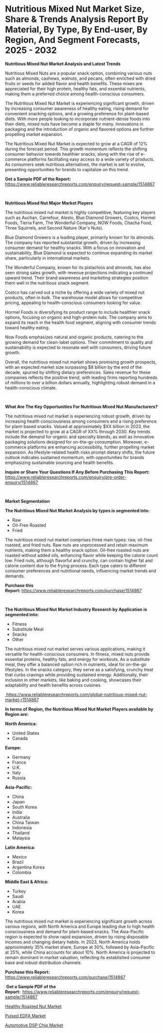<p><h1>Nutritious Mixed Nut Market Size, Share & Trends Analysis Report By Material, By Type, By End-user, By Region, And Segment Forecasts, 2025 - 2032</h1></p><p><strong>Nutritious Mixed Nut Market Analysis and Latest Trends</strong></p>
<p><p>Nutritious Mixed Nuts are a popular snack option, combining various nuts such as almonds, cashews, walnuts, and pecans, often enriched with dried fruits or seeds for added flavor and health benefits. These mixes are appreciated for their high protein, healthy fats, and essential nutrients, making them a preferred choice among health-conscious consumers.</p><p>The Nutritious Mixed Nut Market is experiencing significant growth, driven by increasing consumer awareness of healthy eating, rising demand for convenient snacking options, and a growing preference for plant-based diets. With more people looking to incorporate nutrient-dense foods into their diets, mixed nuts have become a staple for many. Innovations in packaging and the introduction of organic and flavored options are further propelling market expansion.</p><p>The Nutritious Mixed Nut Market is expected to grow at a CAGR of 12% during the forecast period. This growth momentum reflects the shifting consumer behavior towards healthier snacks, along with the rise of e-commerce platforms facilitating easy access to a wide variety of products. As consumers seek nutritious alternatives, the market is set to evolve, presenting opportunities for brands to capitalize on this trend.</p></p>
<p><strong>Get a Sample PDF of the Report:&nbsp;</strong> <a href="https://www.reliableresearchreports.com/enquiry/request-sample/1514867?utm_campaign=38&utm_medium=2&utm_source=Github&utm_content=ia&utm_term=18012025&utm_id=nutritious-mixed-nut">https://www.reliableresearchreports.com/enquiry/request-sample/1514867</a></p>
<p>&nbsp;</p>
<p><strong>Nutritious Mixed Nut Major Market Players</strong></p>
<p><p>The nutritious mixed nut market is highly competitive, featuring key players such as Auchan, Carrefour, Alesto, Blue Diamond Growers, Costco, Hormel Foods, Tierra Farm, The Wonderful Company, NOW Foods, Chacha Food, Three Squirrels, and Second Nature (Kar's Nuts). </p><p>Blue Diamond Growers is a leading player, primarily known for its almonds. The company has reported substantial growth, driven by increasing consumer demand for healthy snacks. With a focus on innovation and sustainability, Blue Diamond is expected to continue expanding its market share, particularly in international markets. </p><p>The Wonderful Company, known for its pistachios and almonds, has also seen strong sales growth, with revenue projections indicating a continued upward trend. Their brand awareness and marketing strategies position them well in the nutritious snack segment.</p><p>Costco has carved out a niche by offering a wide variety of mixed nut products, often in bulk. The warehouse model allows for competitive pricing, appealing to health-conscious consumers looking for value. </p><p>Hormel Foods is diversifying its product range to include healthier snack options, focusing on organic and high-protein nuts. The company aims to expand its reach in the health food segment, aligning with consumer trends toward healthy eating.</p><p>Now Foods emphasizes natural and organic products, catering to the growing demand for clean-label options. Their commitment to quality and sustainability is expected to resonate well with consumers, driving future growth.</p><p>Overall, the nutritious mixed nut market shows promising growth prospects, with an expected market size surpassing $8 billion by the end of the decade, spurred by shifting dietary preferences. Sales revenue for these companies reflects the positive trend, with leading firms reporting hundreds of millions to over a billion dollars annually, highlighting robust demand in a health-conscious climate.</p></p>
<p>&nbsp;</p>
<p><strong>What Are The Key Opportunities For Nutritious Mixed Nut Manufacturers?</strong></p>
<p><p>The nutritious mixed nut market is experiencing robust growth, driven by increasing health consciousness among consumers and a rising preference for plant-based snacks. Valued at approximately $XX billion in 2023, the market is projected to grow at a CAGR of XX% through 2030. Key trends include the demand for organic and specialty blends, as well as innovative packaging solutions designed for on-the-go consumption. Moreover, e-commerce platforms are enhancing accessibility, further propelling market expansion. As lifestyle-related health risks prompt dietary shifts, the future outlook indicates sustained momentum, with opportunities for brands emphasizing sustainable sourcing and health benefits.</p></p>
<p><strong>Inquire or Share Your Questions If Any Before Purchasing This Report:</strong> <a href="https://www.reliableresearchreports.com/enquiry/pre-order-enquiry/1514867?utm_campaign=38&utm_medium=2&utm_source=Github&utm_content=ia&utm_term=18012025&utm_id=nutritious-mixed-nut">https://www.reliableresearchreports.com/enquiry/pre-order-enquiry/1514867</a></p>
<p>&nbsp;</p>
<p><strong>Market Segmentation</strong></p>
<p><strong>The Nutritious Mixed Nut Market Analysis by types is segmented into:</strong></p>
<p><ul><li>Raw</li><li>Oil-Free Roasted</li><li>Fried</li></ul></p>
<p><p>The nutritious mixed nut market comprises three main types: raw, oil-free roasted, and fried nuts. Raw nuts are unprocessed and retain maximum nutrients, making them a healthy snack option. Oil-free roasted nuts are roasted without added oils, enhancing flavor while keeping the calorie count low. Fried nuts, although flavorful and crunchy, can contain higher fat and calorie content due to the frying process. Each type caters to different consumer preferences and nutritional needs, influencing market trends and demands.</p></p>
<p><strong>Purchase this Report:&nbsp;</strong><a href="https://www.reliableresearchreports.com/purchase/1514867?utm_campaign=38&utm_medium=2&utm_source=Github&utm_content=ia&utm_term=18012025&utm_id=nutritious-mixed-nut">https://www.reliableresearchreports.com/purchase/1514867</a></p>
<p>&nbsp;</p>
<p><strong>The Nutritious Mixed Nut Market Industry Research by Application is segmented into:</strong></p>
<p><ul><li>Fitness</li><li>Substitute Meal</li><li>Snacks</li><li>Other</li></ul></p>
<p><p>The nutritious mixed nut market serves various applications, making it versatile for health-conscious consumers. In fitness, mixed nuts provide essential proteins, healthy fats, and energy for workouts. As a substitute meal, they offer a balanced option rich in nutrients, ideal for on-the-go lifestyles. In the snacks category, they serve as a satisfying, crunchy treat that curbs cravings while providing sustained energy. Additionally, their inclusion in other markets, like baking and cooking, showcases their adaptability and health benefits across cuisines.</p></p>
<p><a href="https://www.reliableresearchreports.com/global-nutritious-mixed-nut-market-r1514867?utm_campaign=38&utm_medium=2&utm_source=Github&utm_content=ia&utm_term=18012025&utm_id=nutritious-mixed-nut">&nbsp;https://www.reliableresearchreports.com/global-nutritious-mixed-nut-market-r1514867</a></p>
<p><strong>In terms of Region, the Nutritious Mixed Nut Market Players available by Region are:</strong></p>
<p>
    <p> <strong> North America: </strong>
        <ul>
            <li>United States</li>
            <li>Canada</li>
        </ul>
        </p> 
    <p> <strong> Europe: </strong>
        <ul>
            <li>Germany</li>
            <li>France</li>
            <li>U.K.</li>
            <li>Italy</li>
            <li>Russia</li>
        </ul>
        </p> 
    <p> <strong> Asia-Pacific: </strong>
        <ul>
            <li>China</li>
            <li>Japan</li>
            <li>South Korea</li>
            <li>India</li>
            <li>Australia</li>
            <li>China Taiwan</li>
            <li>Indonesia</li>
            <li>Thailand</li>
            <li>Malaysia</li>
        </ul>
        </p> 
    <p> <strong> Latin America: </strong>
        <ul>
            <li>Mexico</li>
            <li>Brazil</li>
            <li>Argentina Korea</li>
            <li>Colombia</li>
        </ul>
        </p> 
    <p> <strong> Middle East & Africa: </strong>
        <ul>
            <li>Turkey</li>
            <li>Saudi</li>
            <li>Arabia</li>
            <li>UAE</li>
            <li>Korea</li>
        </ul>
    </p>
    </p>
<p><p>The nutritious mixed nut market is experiencing significant growth across various regions, with North America and Europe leading due to high health consciousness and demand for plant-based snacks. The Asia-Pacific region is expected to show rapid expansion, driven by rising disposable incomes and changing dietary habits. In 2023, North America holds approximately 35% market share, Europe at 30%, followed by Asia-Pacific at 25%, while China accounts for about 10%. North America is projected to remain dominant in market valuation, reflecting its established consumer base and robust distribution channels.</p></p>
<p><strong>Purchase this Report: </strong><a href="https://www.reliableresearchreports.com/purchase/1514867?utm_campaign=38&utm_medium=2&utm_source=Github&utm_content=ia&utm_term=18012025&utm_id=nutritious-mixed-nut">https://www.reliableresearchreports.com/purchase/1514867</a></p>
<p>&nbsp;<strong>Get a Sample PDF of the Report:&nbsp;&nbsp;</strong><a href="https://www.reliableresearchreports.com/enquiry/request-sample/1514867?utm_campaign=38&utm_medium=2&utm_source=Github&utm_content=ia&utm_term=18012025&utm_id=nutritious-mixed-nut">https://www.reliableresearchreports.com/enquiry/request-sample/1514867</a></p>
<p><strong></strong></p>
<p><p><a href="https://github.com/hartsockdonnette82/Market-Research-Report-List-1/blob/main/healthy-roasted-nut-market.md?utm_campaign=38&utm_medium=2&utm_source=Github&utm_content=ia&utm_term=18012025&utm_id=nutritious-mixed-nut">Healthy Roasted Nut Market</a></p><p><a href="https://github.com/birnbaumbulah0/Market-Research-Report-List-1/blob/main/pulsed-edfa-market.md?utm_campaign=38&utm_medium=2&utm_source=Github&utm_content=ia&utm_term=18012025&utm_id=nutritious-mixed-nut">Pulsed EDFA Market</a></p><p><a href="https://github.com/risingtrista99259/Market-Research-Report-List-1/blob/main/automotive-dsp-chip-market.md?utm_campaign=38&utm_medium=2&utm_source=Github&utm_content=ia&utm_term=18012025&utm_id=nutritious-mixed-nut">Automotive DSP Chip Market</a></p></p>
